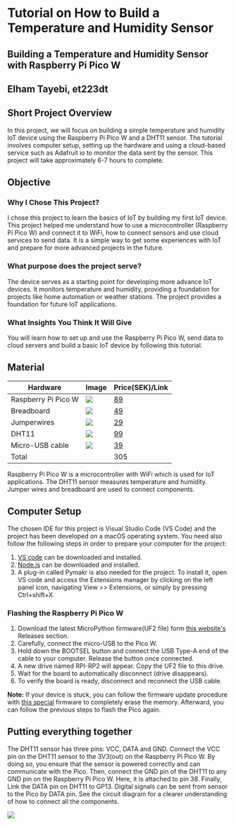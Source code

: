 # Tutorial on How to Build a Temperature and Humidity Sensor 

## Building a Temperature and Humidity Sensor with Raspberry Pi Pico W

## Elham Tayebi, et223dt

## Short Project Overview 
In this project, we will focus on building a simple temperature and humidity IoT device using the Raspberry Pi Pico W and a DHT11 sensor. The tutorial involves computer setup, setting up the hardware and using a cloud-based service such as Adafruit io to monitor the data sent by the sensor. This project will take approximately 6-7 hours to complete. 

## Objective 
### Why I Chose This Project?
I chose this project to learn the basics of IoT by building my first IoT device. This project helped me understand how to use a microcontroller (Raspberry Pi Pico W) and connect it to WiFi, how to connect sensors and use cloud services to send data. It is a simple way to get some experiences with IoT and prepare for more advanced projects in the future.

### What purpose does the project serve?
The device serves as a starting point for developing more advance IoT devices. It monitors temperature and humidity, providing a foundation for projects like home automation or weather stations. The project provides a foundation for future IoT applications. 

### What Insights You Think It Will Give

You will learn how to set up and use the Raspberry Pi Pico W, send data to cloud servers and build a basic IoT device by following this tutorial. 

## Material

| Hardware |Image| Price(SEK)/Link|
|----------|----------|----------|
|Raspberry Pi Pico W|    <img src="elhtay/iot_project_summer24/images/Rasp.jpg" />      |     [89](https://www.electrokit.com/raspberry-pi-pico-w)     |
|Breadboard    |       <img src="elhtay/iot_project_summer24/images/breadboard.jpg" />   |      [49](https://www.electrokit.com/kopplingsdack-400-anslutningar)   |
|Jumperwires     |      <img src="elhtay/iot_project_summer24/images/wires.png" />    |    [29](https://www.electrokit.com/labbsladd-20-pin-15cm-hane/hane)      |
|DHT11    |        <img src="elhtay/iot_project_summer24/images/DHT11.jpg" />  |        [99](https://www.amazon.se/AZDelivery-breakout-modul-Temperatursensor-fuktighetssensor-kompatibel/dp/B07CK598SZ/ref=asc_df_B07CK598SZ/?tag=shpngadsglede-21&linkCode=df0&hvadid=604528123148&hvpos=&hvnetw=g&hvrand=1784732445850451503&hvpone=&hvptwo=&hvqmt=&hvdev=c&hvdvcmdl=&hvlocint=&hvlocphy=1012442&hvtargid=pla-709785471256&mcid=fa9321191f2b374fba918f1bb28c8eda&th=1)  |
|Micro-USB cable    |  <img src="elhtay/iot_project_summer24/images/usb.png" />  |   [39](https://www.electrokit.com/usb-kabel-a-hane-micro-b-5p-hane-1.8m)      |
|Total    |          |   305       |

Raspberry Pi Pico W is a microcontroller with WiFi which is used for IoT applications. The DHT11 sensor measures temperature and humidity. Jumper wires and breadboard are used to connect components. 

## Computer Setup
The chosen IDE for this project is Visual Studio Code (VS Code) and the project has been developed on a macOS operating system. 
You need also follow the following steps in order to prepare your computer for the project:
1. [VS code](https://code.visualstudio.com/Download) can be downloaded and installed.
2. [Node.js](https://nodejs.org/en/download/package-manager) can be downloaded and installed.
3. A plug-in called Pymakr is also needed for the project. To install it, open VS code and access the Extensions manager by clicking on the left panel icon, navigating View >> Extensions, or simply by pressing Ctrl+shift+X. 

### Flashing the Raspberry Pi Pico W

1. Download the latest MicroPython firmware(UF2 file) form [this website's ](https://micropython.org/download/RPI_PICO_W/) Releases section.
2. Carefully, connect the micro-USB to the Pico W.
3. Hold down the BOOTSEL button and connect the USB Type-A end of the cable to your computer. Release the button once connected.
4. A new drive named RPI-RP2 will appear. Copy the UF2 file to this drive.
5. Wait for the board to automatically disconnect (drive disappears).
6. To verify the board is ready, disconnect and reconnect the USB cable.

**Note:**  If your device is stuck, you can follow the firmware update procedure with [this special](https://datasheets.raspberrypi.com/soft/flash_nuke.uf2) firmware to completely erase the memory. Afterward, you can follow the previous steps to flash the Pico again. 

## Putting everything together
The DHT11 sensor has three pins: VCC, DATA and GND. Connect the VCC pin on the DHT11 sensor to the 3V3(out) on the Raspberry Pi Pico W. By doing so, you ensure that the sensor is powered correctly and can communicate with the Pico. Then, connect the GND pin of the DHT11 to any GND pin on the Raspberry Pi Pico W. Here, it is attached to pin 38. Finally, Link the DATA pin on DHT11 to GP13. Digital signals can be sent from sensor to the Pico by DATA pin. See the circuit diagram for a clearer understanding of how to connect all the components. 

 <img src="elhtay/iot_project_summer24/images/circuit.JPG" />  

